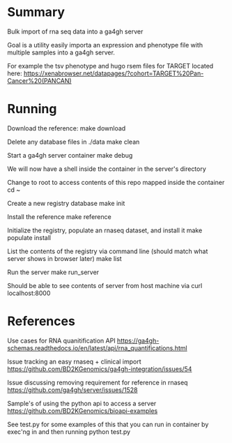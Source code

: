 # Summary
Bulk import of rna seq data into a ga4gh server

Goal is a utility easily importa an expression and phenotype
file with multiple samples into a ga4gh server.

For example the tsv phenotype and hugo rsem files for
TARGET located here:
https://xenabrowser.net/datapages/?cohort=TARGET%20Pan-Cancer%20(PANCAN)

# Running

Download the reference:
    make download

Delete any database files in ./data
    make clean

Start a ga4gh server container
    make debug

We will now have a shell inside the container in the server's directory

Change to root to access contents of this repo mapped inside the container
    cd ~

Create a new registry database
    make init

Install the reference
    make reference

Initialize the registry, populate an rnaseq dataset, and install it
    make populate install

List the contents of the registry via command line (should match what server shows in browser later)
    make list

Run the server
    make run_server

Should be able to see contents of server from host machine via
    curl localhost:8000

# References

Use cases for RNA quanitification API
https://ga4gh-schemas.readthedocs.io/en/latest/api/rna_quantifications.html

Issue tracking an easy rnaseq + clinical import
https://github.com/BD2KGenomics/ga4gh-integration/issues/54

Issue discussing removing requirement for reference in rnaseq
https://github.com/ga4gh/server/issues/1528

Sample's of using the python api to access a server
https://github.com/BD2KGenomics/bioapi-examples

See test.py for some examples of this that you can run in container
by exec'ng in and then running python test.py


